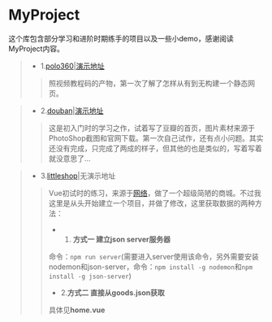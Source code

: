 # MyProject
这个库包含部分学习和进阶时期练手的项目以及一些小demo，感谢阅读MyProject内容。

> * 1.[polo360](https://github.com/StarlightUnion/MyProject/tree/master/polo360)|[演示地址](https://starlightunion.github.io/MyProject/polo360/index.html)
>>照视频教程码的产物，第一次了解了怎样从有到无构建一个静态网页。

> * 2.[douban](https://github.com/StarlightUnion/MyProject/tree/master/douban)|[演示地址](https://starlightunion.github.io/MyProject/douban/demo.html)
>>这是初入门时的学习之作，试着写了豆瓣的首页，图片素材来源于PhotoShop截图和官网下载。第一次自己试作，还有点小问题。其实还没有完成，只完成了两成的样子，但其他的也是类似的，写着写着就没意思了...

> * 3.[littleshop](https://github.com/StarlightUnion/MyProject/tree/master/littleshop)|无演示地址
>>Vue初试时的练习，来源于[网络](https://www.jianshu.com/p/1626b8643676)，做了一个超级简陋的商城。不过我这里是从头开始建立一个项目，并做了修改，这里获取数据的两种方法：
>>
>> * 1. **方式一 建立json server服务器**
>>
>>命令：`npm run server`(需要进入server使用该命令，另外需要安装nodemon和json-server，命令：`npm install -g nodemon`和`npm install -g json-server`)
>>
>> * 2.**方式二 直接从goods.json获取**
>> 
>> 具体见**home.vue**


